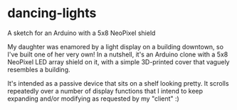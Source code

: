 # dancing-lights
A sketch for an Arduino with a 5x8 NeoPixel shield

My daughter was enamored by a light display on a building downtown, so I've built one of her very own! In a nutshell, it's an Arduino clone with a 5x8 NeoPixel LED array shield on it, with a simple 3D-printed cover that vaguely resembles a building.

It's intended as a passive device that sits on a shelf looking pretty. It scrolls repeatedly over a number of display functions that I intend to keep expanding and/or modifying as requested by my "client" :)
